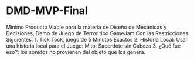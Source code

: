 # DMD-MVP-Final
Mínimo Producto Viable para la materia de Diseño de Mecánicas y Decisiones, Demo de Juego de Terror tipo GameJam Con las Restricciones Siguientes: 1. Tick Tock, juego de 5 Minutos Exactos 2. Historia Local: Usar una historia local para el Juego: Mito: Sacerdote sin Cabeza 3. ¿Qué fue eso?: los sonidos no provienen del objeto que los genera. 
